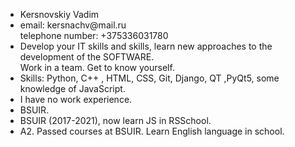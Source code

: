 
<html>
  <head>
    <link>
  </head>
  <body>
    <div>
      <ul>
          
  <li>Kersnovskiy Vadim</li>
  <li>email: kersnachv@mail.ru <br> telephone number: +375336031780</li>
  <li>Develop your IT skills and skills, learn new approaches to the development of the SOFTWARE.<br> Work in a team. Get to know yourself.</li>
  <li>Skills: Python, C++ , HTML, CSS, Git, Django, QT ,PyQt5, some knowledge of JavaScript.</li>
  <li>I have no work experience.</li>
  <li>BSUIR.</li>
  <li>BSUIR (2017-2021), now learn JS in RSSchool.</li>
  <li>A2. Passed courses at BSUIR. Learn English language in school.</li>
</ul>
    </div>
  </body>
</html>